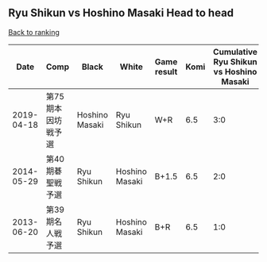 ## Ryu Shikun vs Hoshino Masaki Head to head

[Back to ranking](../../index.md)




| **Date** | **Comp** | **Black** | **White** | **Game result** | **Komi** | **Cumulative Ryu Shikun vs Hoshino Masaki** | **Ryu Shikun streak** | **Hoshino Masaki streak** | 
| --- | --- | --- | --- | --- | --- | --- | --- | --- |
| 2019-04-18 | 第75期本因坊戦予選 | Hoshino Masaki | Ryu Shikun | W+R | 6.5 | 3:0 | 3 | 0 | 
| 2014-05-29 | 第40期碁聖戦予選 | Ryu Shikun | Hoshino Masaki | B+1.5 | 6.5 | 2:0 | 2 | 0 | 
| 2013-06-20 | 第39期名人戦予選 | Ryu Shikun | Hoshino Masaki | B+R | 6.5 | 1:0 | 1 | 0 |




